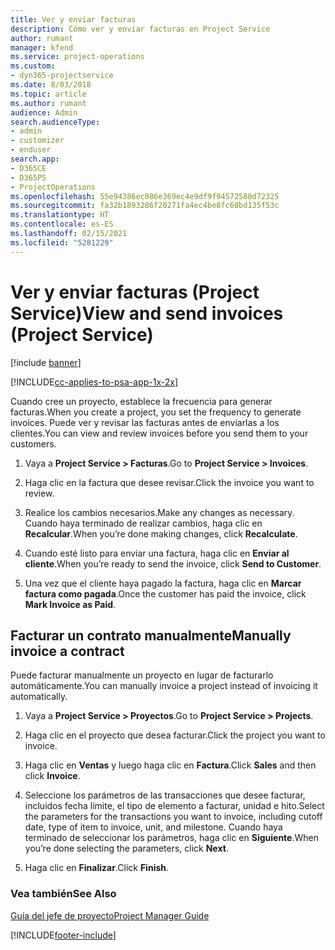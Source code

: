 ```yaml
---
title: Ver y enviar facturas
description: Cómo ver y enviar facturas en Project Service
author: rumant
manager: kfend
ms.service: project-operations
ms.custom:
- dyn365-projectservice
ms.date: 8/03/2018
ms.topic: article
ms.author: rumant
audience: Admin
search.audienceType:
- admin
- customizer
- enduser
search.app:
- D365CE
- D365PS
- ProjectOperations
ms.openlocfilehash: 55e94386ec086e369ec4e9df9f94572580d72325
ms.sourcegitcommit: fa32b1893286f20271fa4ec4be8fc68bd135f53c
ms.translationtype: HT
ms.contentlocale: es-ES
ms.lasthandoff: 02/15/2021
ms.locfileid: "5281229"
---
```

# <a name="view-and-send-invoices-project-service"></a><span data-ttu-id="adbd1-103">Ver y enviar facturas (Project Service)</span><span class="sxs-lookup"><span data-stu-id="adbd1-103">View and send invoices (Project Service)</span></span>

[!include [banner](../includes/psa-now-project-operations.md)]

[!INCLUDE[cc-applies-to-psa-app-1x-2x](../includes/cc-applies-to-psa-app-1x-2x.md)]

<span data-ttu-id="adbd1-104">Cuando cree un proyecto, establece la frecuencia para generar facturas.</span><span class="sxs-lookup"><span data-stu-id="adbd1-104">When you create a project, you set the frequency to generate invoices.</span></span> <span data-ttu-id="adbd1-105">Puede ver y revisar las facturas antes de enviarlas a los clientes.</span><span class="sxs-lookup"><span data-stu-id="adbd1-105">You can view and review invoices before you send them to your customers.</span></span>  
  
1.  <span data-ttu-id="adbd1-106">Vaya a **Project Service > Facturas**.</span><span class="sxs-lookup"><span data-stu-id="adbd1-106">Go to **Project Service > Invoices**.</span></span>  
  
2.  <span data-ttu-id="adbd1-107">Haga clic en la factura que desee revisar.</span><span class="sxs-lookup"><span data-stu-id="adbd1-107">Click the invoice you want to review.</span></span>  
  
3.  <span data-ttu-id="adbd1-108">Realice los cambios necesarios.</span><span class="sxs-lookup"><span data-stu-id="adbd1-108">Make any changes as necessary.</span></span> <span data-ttu-id="adbd1-109">Cuando haya terminado de realizar cambios, haga clic en **Recalcular**.</span><span class="sxs-lookup"><span data-stu-id="adbd1-109">When you’re done making changes, click **Recalculate**.</span></span>  
  
4.  <span data-ttu-id="adbd1-110">Cuando esté listo para enviar una factura, haga clic en **Enviar al cliente**.</span><span class="sxs-lookup"><span data-stu-id="adbd1-110">When you’re ready to send the invoice, click **Send to Customer**.</span></span>  
  
5.  <span data-ttu-id="adbd1-111">Una vez que el cliente haya pagado la factura, haga clic en **Marcar factura como pagada**.</span><span class="sxs-lookup"><span data-stu-id="adbd1-111">Once the customer has paid the invoice, click **Mark Invoice as Paid**.</span></span>  
  
## <a name="manually-invoice-a-contract"></a><span data-ttu-id="adbd1-112">Facturar un contrato manualmente</span><span class="sxs-lookup"><span data-stu-id="adbd1-112">Manually invoice a contract</span></span>  
 <span data-ttu-id="adbd1-113">Puede facturar manualmente un proyecto en lugar de facturarlo automáticamente.</span><span class="sxs-lookup"><span data-stu-id="adbd1-113">You can manually invoice a project instead of invoicing it automatically.</span></span>  
  
1.  <span data-ttu-id="adbd1-114">Vaya a **Project Service > Proyectos**.</span><span class="sxs-lookup"><span data-stu-id="adbd1-114">Go to **Project Service > Projects**.</span></span>  
  
2.  <span data-ttu-id="adbd1-115">Haga clic en el proyecto que desea facturar.</span><span class="sxs-lookup"><span data-stu-id="adbd1-115">Click the project you want to invoice.</span></span>  
  
3.  <span data-ttu-id="adbd1-116">Haga clic en **Ventas** y luego haga clic en **Factura**.</span><span class="sxs-lookup"><span data-stu-id="adbd1-116">Click **Sales** and then click **Invoice**.</span></span>  
  
4.  <span data-ttu-id="adbd1-117">Seleccione los parámetros de las transacciones que desee facturar, incluidos fecha límite, el tipo de elemento a facturar, unidad e hito.</span><span class="sxs-lookup"><span data-stu-id="adbd1-117">Select the parameters for the transactions you want to invoice, including cutoff date, type of item to invoice, unit, and milestone.</span></span> <span data-ttu-id="adbd1-118">Cuando haya terminado de seleccionar los parámetros, haga clic en **Siguiente**.</span><span class="sxs-lookup"><span data-stu-id="adbd1-118">When you’re done selecting the parameters, click **Next**.</span></span>  
  
5.  <span data-ttu-id="adbd1-119">Haga clic en **Finalizar**.</span><span class="sxs-lookup"><span data-stu-id="adbd1-119">Click **Finish**.</span></span>  
  
### <a name="see-also"></a><span data-ttu-id="adbd1-120">Vea también</span><span class="sxs-lookup"><span data-stu-id="adbd1-120">See Also</span></span>  
 [<span data-ttu-id="adbd1-121">Guía del jefe de proyecto</span><span class="sxs-lookup"><span data-stu-id="adbd1-121">Project Manager Guide</span></span>](../psa/project-manager-guide.md)


[!INCLUDE[footer-include](../includes/footer-banner.md)]
